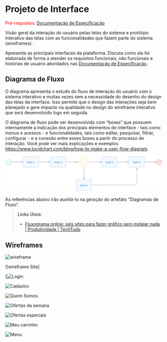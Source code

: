 
# Projeto de Interface

<span style="color:red">Pré-requisitos: <a href="2-Especificação do Projeto.md"> Documentação de Especificação</a></span>

Visão geral da interação do usuário pelas telas do sistema e protótipo interativo das telas com as funcionalidades que fazem parte do sistema (wireframes).

 Apresente as principais interfaces da plataforma. Discuta como ela foi elaborada de forma a atender os requisitos funcionais, não funcionais e histórias de usuário abordados nas <a href="2-Especificação do Projeto.md"> Documentação de Especificação</a>.


## Diagrama de Fluxo

O diagrama apresenta o estudo do fluxo de interação do usuário com o sistema interativo e  muitas vezes sem a necessidade do desenho do design das telas da interface. Isso permite que o design das interações seja bem planejado e gere impacto na qualidade no design do wireframe interativo que será desenvolvido logo em seguida.

O diagrama de fluxo pode ser desenvolvido com “boxes” que possuem internamente a indicação dos principais elementos de interface - tais como menus e acessos - e funcionalidades, tais como editar, pesquisar, filtrar, configurar - e a conexão entre esses boxes a partir do processo de interação. Você pode ver mais explicações e exemplos https://www.lucidchart.com/blog/how-to-make-a-user-flow-diagram.

![Exemplo de Diagrama de Fluxo](img/diagramafluxo2.jpg)

As referências abaixo irão auxiliá-lo na geração do artefato “Diagramas de Fluxo”.

> **Links Úteis**:
> - [Fluxograma online: seis sites para fazer gráfico sem instalar nada | Produtividade | TechTudo](https://www.techtudo.com.br/listas/2019/03/fluxograma-online-seis-sites-para-fazer-grafico-sem-instalar-nada.ghtml)

## Wireframes


![wireframe](https://github.com/ICEI-PUC-Minas-PMV-ADS/pmv-ads-2024-1-e4-proj-dad-t3-UAIFood/assets/78970776/e36d38dd-90b3-41d6-9d20-16fbd04fca49)

![wireframe Site]

(![Login](https://github.com/ICEI-PUC-Minas-PMV-ADS/pmv-ads-2024-1-e4-proj-dad-t3-UAIFood/assets/93995106/ddbc6c1a-a62c-4a30-8bc4-ceec63e769af)

![Cadastro](https://github.com/ICEI-PUC-Minas-PMV-ADS/pmv-ads-2024-1-e4-proj-dad-t3-UAIFood/assets/93995106/cdf5611e-b6d2-4e78-9c6e-51c724aa0351)

![Quem Somos](https://github.com/ICEI-PUC-Minas-PMV-ADS/pmv-ads-2024-1-e4-proj-dad-t3-UAIFood/assets/93995106/8330b1fa-4705-43f8-b69a-ec29e3d7571c)

![Ofertas da semana](https://github.com/ICEI-PUC-Minas-PMV-ADS/pmv-ads-2024-1-e4-proj-dad-t3-UAIFood/assets/93995106/8d3fbcf2-588e-43db-a760-fb918e4e3d57)

![Ofertas especiais](https://github.com/ICEI-PUC-Minas-PMV-ADS/pmv-ads-2024-1-e4-proj-dad-t3-UAIFood/assets/93995106/13946803-b29b-4929-a2aa-1ca9810a099b)

![Meu carrinho](https://github.com/ICEI-PUC-Minas-PMV-ADS/pmv-ads-2024-1-e4-proj-dad-t3-UAIFood/assets/93995106/8d42f33e-222e-4d58-838e-edb05dc8127f)

![Menu](https://github.com/ICEI-PUC-Minas-PMV-ADS/pmv-ads-2024-1-e4-proj-dad-t3-UAIFood/assets/93995106/ead73d2f-490e-4056-aa0c-0c04486e97ea)





